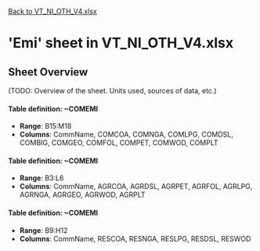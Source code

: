 [Back to VT_NI_OTH_V4.xlsx](README.md)

# 'Emi' sheet in VT_NI_OTH_V4.xlsx

## Sheet Overview

(TODO: Overview of the sheet. Units used, sources of data, etc.)

#### Table definition: ~COMEMI
- **Range**: B15:M18
- **Columns**: CommName, COMCOA, COMNGA, COMLPG, COMDSL, COMBIG, COMGEO, COMFOL, COMPET, COMWOD, COMPLT

#### Table definition: ~COMEMI
- **Range**: B3:L6
- **Columns**: CommName, AGRCOA, AGRDSL, AGRPET, AGRFOL, AGRLPG, AGRNGA, AGRGEO, AGRWOD, AGRPLT

#### Table definition: ~COMEMI
- **Range**: B9:H12
- **Columns**: CommName, RESCOA, RESNGA, RESLPG, RESDSL, RESWOD

